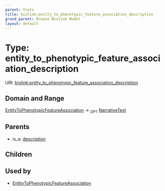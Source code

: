 ```yaml
---
parent: Slots
title: biolink:entity_to_phenotypic_feature_association_description
grand_parent: Browse Biolink Model
layout: default
---
```


# Type: entity_to_phenotypic_feature_association_description




URI: [biolink:entity_to_phenotypic_feature_association_description](https://w3id.org/biolink/vocab/entity_to_phenotypic_feature_association_description)

## Domain and Range

[EntityToPhenotypicFeatureAssociation](EntityToPhenotypicFeatureAssociation.md) ->  <sub>OPT</sub> [NarrativeText](types/NarrativeText.md)

## Parents

 *  is_a: [description](description.md)

## Children


## Used by

 * [EntityToPhenotypicFeatureAssociation](EntityToPhenotypicFeatureAssociation.md)
